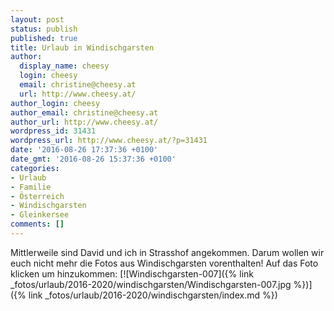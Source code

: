 ```yaml
---
layout: post
status: publish
published: true
title: Urlaub in Windischgarsten
author:
  display_name: cheesy
  login: cheesy
  email: christine@cheesy.at
  url: http://www.cheesy.at/
author_login: cheesy
author_email: christine@cheesy.at
author_url: http://www.cheesy.at/
wordpress_id: 31431
wordpress_url: http://www.cheesy.at/?p=31431
date: '2016-08-26 17:37:36 +0100'
date_gmt: '2016-08-26 15:37:36 +0100'
categories:
- Urlaub
- Familie
- Österreich
- Windischgarsten
- Gleinkersee
comments: []
---
```

Mittlerweile sind David und ich in Strasshof angekommen. Darum wollen wir euch nicht mehr die Fotos aus Windischgarsten vorenthalten!
Auf das Foto klicken um hinzukommen:
[![Windischgarsten-007]({% link _fotos/urlaub/2016-2020/windischgarsten/Windischgarsten-007.jpg %})]({% link _fotos/urlaub/2016-2020/windischgarsten/index.md %})
